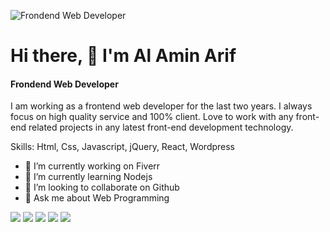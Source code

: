 ![Frondend Web Developer](https://scontent.fcgp17-1.fna.fbcdn.net/v/t39.30808-6/273506141_1298190954015149_68827113222251536_n.png?_nc_cat=104&ccb=1-5&_nc_sid=e3f864&_nc_eui2=AeHkTTsL6IOotYA37IpxasIKAbseV4G88UMBux5XgbzxQzCHR4mBzFVLhFyi3yd6_add_uR6Go1wbG3thnqlfz41&_nc_ohc=aPo6UMOzXEcAX-2xGEM&tn=P8d7g5s3So5aqy-F&_nc_ht=scontent.fcgp17-1.fna&oh=00_AT9iLhXtOMJ8qWB0PHXVSPcKwiCrwBEWA_FKAPE9dmeVEg&oe=623455B6)
# Hi there, 👋 I'm Al Amin Arif
#### Frondend Web Developer

I am working as a frontend web developer for the last two years. I always focus on high quality service and 100% client. Love to work with any front-end related projects in any latest front-end development technology.

Skills: Html, Css, Javascript, jQuery, React, Wordpress

- 🔭 I’m currently working on Fiverr 
- 🌱 I’m currently learning Nodejs 
- 👯 I’m looking to collaborate on Github 
- 💬 Ask me about Web Programming 

[![](https://img.shields.io/badge/github-blue?style=for-the-badge)](https://github.com/alaminarif)
[![](https://img.shields.io/badge/linkedin-blue?style=for-the-badge)](https://www.linkedin.com/in/alamin-arif/)
[![](https://img.shields.io/badge/instagram-blue?style=for-the-badge)](https://www.instagram.com/alamin__arif/)
[![](https://img.shields.io/badge/facebook-blue?style=for-the-badge)](https://www.facebook.com/alaminarif231)
[![](https://img.shields.io/badge/twitter-blue?style=for-the-badge)](https://twitter.com/alamin__arif)

 


